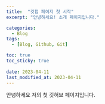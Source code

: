 ```yaml
---
title:  "깃헙 페이지 첫 시작"
excerpt: "안녕하세요! 소개 페이지입니다."

categories:
  - Blog
tags:
  - [Blog, Github, Git]

toc: true
toc_sticky: true
 
date: 2023-04-11
last_modified_at: 2023-04-11
---
```

안녕하세요 저의 첫 깃허브 페이지입니다.

<!-- 사실 마크다운이 익숙한 편도 아니고, CS전공한 지 이제 겨우 1년차라 뭐라 현란하게 서술하기도 애매한 거 같습니다. 
저는 일단 상명대학교 생명공학과로 입학을 하였고, 컴퓨터과학을 복수전공 하다가 이젠 아예 전과하고 생명공학을 복수전공 하고 있습니다.

왜 이렇게 번거로운 과정을 택했냐 하면은... 사실 진로에 대한 고민도 많이 하고 방황도 많이 하면서 그냥 이 일상에서 벗어나고 싶어 교환학생도 가보고 군대도 끌려 가본 결과 내가 정말 하 -->